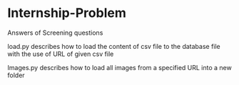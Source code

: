 # Internship-Problem
Answers of Screening questions

load.py describes how to load the content of csv file to the database file with the use of URL of given csv file


Images.py describes how to load all images from a specified URL into a new folder
